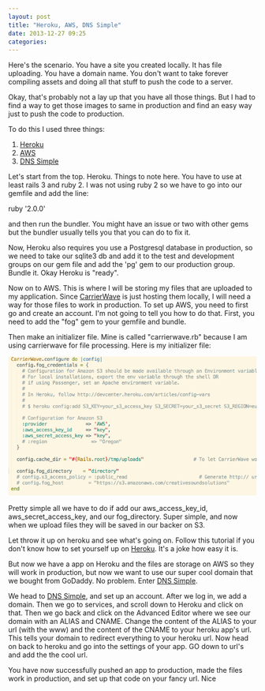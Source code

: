 ```yaml
---
layout: post
title: "Heroku, AWS, DNS Simple"
date: 2013-12-27 09:25
categories:
---
```

Here's the scenario.  You have a site you created locally.  It has file uploading.  You have a domain name.  You don't want to take forever compiling assets and doing all that stuff to push the code to a server.

Okay, that's probably not a lay up that you have all those things.  But I had to find a way to get those images to same in production and find an easy way just to push the code to production.  

To do this I used three things:

1.  [Heroku](https://www.heroku.com/‎)
2.  [AWS](http://aws.amazon.com/)
3.  [DNS Simple](https://dnsimple.com/domains)

Let's start from the top.  Heroku. Things to note here.  You have to use at least rails 3 and ruby 2.  I was not using ruby 2 so we have to go into our gemfile and add the line:

ruby '2.0.0'

and then run the bundler.  You might have an issue or two with other gems but the bundler usually tells you that you can do to fix it.

Now, Heroku also requires you use a Postgresql database in production, so we need to take our sqlite3 db and add it to the test and development groups on our gem file and add the 'pg' gem to our production group.  Bundle it.  Okay Heroku is "ready".

Now on to AWS.  This is where I will be storing my files that are uploaded to my application.  Since [CarrierWave](https://github.com/carrierwaveuploader/carrierwave) is just hosting them locally, I will need a way for those files to work in production.  To set up AWS, you need to first go and create an account.  I'm not going to tell you how to do that.  First, you need to add the "fog" gem to your gemfile and bundle. 

Then make an initializer file.  Mine is called "carrierwave.rb" because I am using carrierwave for file processing.  Here is my initializer file:

![My params](/images/aws.png)

Pretty simple all we have to do if add our aws_access_key_id, aws_secret_access_key, and our fog_directory.  Super simple, and now when we upload files they will be saved in our backer on S3.

Let throw it up on heroku and see what's going on.  Follow this tutorial if you don't know how to set yourself up on [Heroku](https://devcenter.heroku.com/articles/getting-started-with-rails3).  It's a joke how easy it is.  

But now we have a app on Heroku and the files are storage on AWS so they will work in production, but now we want to use our super cool domain that we bought from GoDaddy.  No problem.  Enter [DNS Simple](https://dnsimple.com/domains).  

We head to [DNS Simple](https://dnsimple.com/domains), and set up an account.  After we log in, we add a domain.  Then we go to services, and scroll down to Heroku and click on that.  Then we go back and click on the Advanced Editor where we see our domain with an ALIAS and CNAME.  Change the content of the ALIAS to your url (with the www) and the content of the CNAME to your heroku app's url.  This tells your domain to redirect everything to your heroku url.  Now head on back to heroku and go into the settings of your app.  GO down to url's and add the the cool url.  

You have now successfully pushed an app to production, made the files work in production, and set up that code on your fancy url.  Nice  
